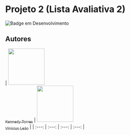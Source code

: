 # Projeto 2 (Lista Avaliativa 2)

![Badge em Desenvolvimento](http://img.shields.io/static/v1?label=STATUS&message=EM%20DESENVOLVIMENTO&color=GREEN&style=for-the-badge)

## Autores

| [<img src="https://avatars.githubusercontent.com/u/128331199?v=4" width=115><br><sub>Kennedy Torres</sub>](https://github.com/Kennedy-Torres) | [<img src="https://avatars.githubusercontent.com/u/111468790?v=4" width=115><br><sub>Vinicius Leão</sub>](https://github.com/Viniciusleao99) | 
| :---: | :---: | :---: | :---: |